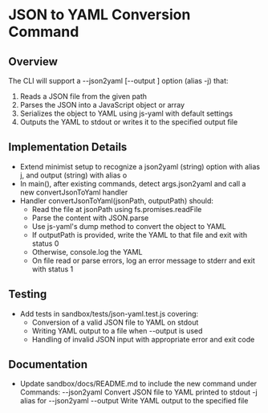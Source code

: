 # JSON to YAML Conversion Command

## Overview

The CLI will support a --json2yaml <jsonPath> [--output <outputPath>] option (alias -j) that:

1. Reads a JSON file from the given path
2. Parses the JSON into a JavaScript object or array
3. Serializes the object to YAML using js-yaml with default settings
4. Outputs the YAML to stdout or writes it to the specified output file

## Implementation Details

- Extend minimist setup to recognize a json2yaml (string) option with alias j, and output (string) with alias o
- In main(), after existing commands, detect args.json2yaml and call a new convertJsonToYaml handler
- Handler convertJsonToYaml(jsonPath, outputPath) should:
  - Read the file at jsonPath using fs.promises.readFile
  - Parse the content with JSON.parse
  - Use js-yaml's dump method to convert the object to YAML
  - If outputPath is provided, write the YAML to that file and exit with status 0
  - Otherwise, console.log the YAML
  - On file read or parse errors, log an error message to stderr and exit with status 1

## Testing

- Add tests in sandbox/tests/json-yaml.test.js covering:
  - Conversion of a valid JSON file to YAML on stdout
  - Writing YAML output to a file when --output is used
  - Handling of invalid JSON input with appropriate error and exit code

## Documentation

- Update sandbox/docs/README.md to include the new command under Commands:
  --json2yaml <json> Convert JSON file to YAML printed to stdout
  -j <json> alias for --json2yaml
  --output <file> Write YAML output to the specified file